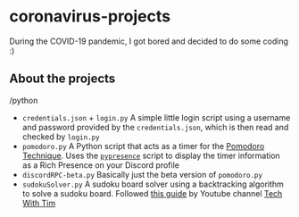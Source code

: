 # coronavirus-projects
During the COVID-19 pandemic, I got bored and decided to do some coding :)

## About the projects

/python
- `credentials.json` + `login.py` A simple little login script using a username and password provided by the `credentials.json`, which is then read and checked by `login.py`
- `pomodoro.py` A Python script that acts as a timer for the [Pomodoro Technique](https://wikipedia.org/wiki/Pomodoro_Technique). Uses the [`pypresence`](https://github.com/qwertyquerty/pypresence) script to display the timer information as a Rich Presence on your Discord profile
- `discordRPC-beta.py` Basically just the beta version of `pomodoro.py`
- `sudokuSolver.py` A sudoku board solver using a backtracking algorithm to solve a sudoku board. Followed [this guide](https://www.youtube.com/playlist?list=PLzMcBGfZo4-kE3aF6Y0wNBNih7hWRAU2o) by Youtube channel [Tech With Tim](https://www.youtube.com/channel/UC4JX40jDee_tINbkjycV4Sg)